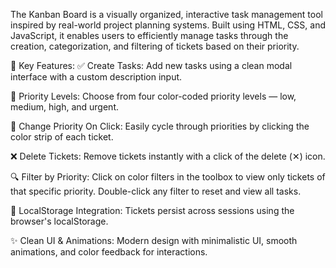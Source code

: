 The Kanban Board is a visually organized, interactive task management tool inspired by real-world project planning systems. Built using HTML, CSS, and JavaScript, it enables users to efficiently manage tasks through the creation, categorization, and filtering of tickets based on their priority.

🔧 Key Features:
✅ Create Tasks:
Add new tasks using a clean modal interface with a custom description input.

🎨 Priority Levels:
Choose from four color-coded priority levels — low, medium, high, and urgent.

🔁 Change Priority On Click:
Easily cycle through priorities by clicking the color strip of each ticket.

❌ Delete Tickets:
Remove tickets instantly with a click of the delete (✕) icon.

🔍 Filter by Priority:
Click on color filters in the toolbox to view only tickets of that specific priority.
Double-click any filter to reset and view all tasks.

💾 LocalStorage Integration:
Tickets persist across sessions using the browser's localStorage.

✨ Clean UI & Animations:
Modern design with minimalistic UI, smooth animations, and color feedback for interactions.
